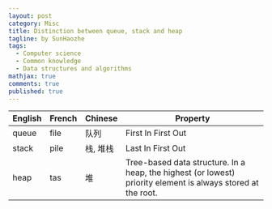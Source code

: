 ```yaml
---
layout: post
category: Misc
title: Distinction between queue, stack and heap
tagline: by SunHaozhe
tags: 
  - Computer science
  - Common knowledge 
  - Data structures and algorithms
mathjax: true
comments: true
published: true
---
```


| English | French | Chinese  | Property                                                                                                           |
|---------|----------|----------|--------------------------------------------------------------------------------------------------------------|
| queue   | file     | 队列     | First In First Out                                                                                           |
| stack   | pile     | 栈, 堆栈 | Last In First Out                                                                                            |
| heap    | tas      | 堆       | Tree-based data structure. In a heap, the highest (or lowest) priority element is always stored at the root. |
